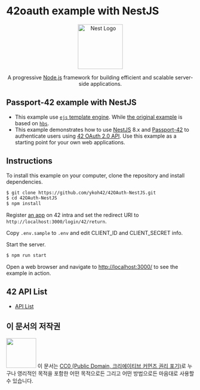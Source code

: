 # 42oauth example with NestJS

<p align="center">
  <a href="http://nestjs.com/" target="blank"><img src="https://nestjs.com/img/logo-small.svg" width="120" alt="Nest Logo" /></a>
</p>

  <p align="center">A progressive <a href="http://nodejs.org" target="_blank">Node.js</a> framework for building efficient and scalable server-side applications.</p>

## Passport-42 example with NestJS

- This example use [`ejs` template engine](https://ejs.co/).
  While [the original example](https://github.com/pandark/passport-42-example)
  is based on [`hbs`](https://handlebarsjs.com/).
- This example demonstrates how to use [NestJS](https://nestjs.com/) 8.x and
  [Passport-42](http://www.passportjs.org/packages/passport-42/) to authenticate
  users using [42 OAuth 2.0 API](https://api.intra.42.fr/apidoc).
  Use this example as a starting point for your own web applications.

## Instructions

To install this example on your computer, clone the repository and install
dependencies.

```bash
$ git clone https://github.com/ykoh42/42OAuth-NestJS.git
$ cd 42OAuth-NestJS
$ npm install
```

Register [an app](https://profile.intra.42.fr/oauth/applications) on 42 intra
and set the redirect URI to `http://localhost:3000/login/42/return`.

Copy `.env.sample` to `.env` and edit CLIENT_ID and CLIENT_SECRET info.

Start the server.

```bash
$ npm run start
```

Open a web browser and navigate to
[http://localhost:3000/](http://127.0.0.1:3000/)
to see the example in action.

## 42 API List

- [API List](./docs/42api.md)

## 이 문서의 저작권

<img src="https://mirrors.creativecommons.org/presskit/buttons/88x31/png/cc-zero.png" width="80px"></img>
이 문서는 [CC0 (Public Domain, 크리에이티브 커먼즈 권리 포기)](LICENSE)로 누구나 영리적인 목적을 포함한 어떤 목적으로든 그리고 어떤 방법으로든 마음대로 사용할 수 있습니다.
